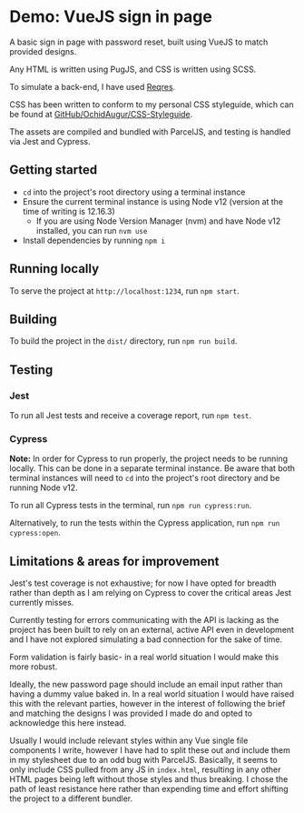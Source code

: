 # Demo: VueJS sign in page

A basic sign in page with password reset, built using VueJS to match provided designs.

Any HTML is written using PugJS, and CSS is written using SCSS.

To simulate a back-end, I have used [Reqres](https://reqres.in/).

CSS has been written to conform to my personal CSS styleguide, which can be found at [GitHub/OchidAugur/CSS-Styleguide](https://github.com/OrchidAugur/CSS-Styleguide).

The assets are compiled and bundled with ParcelJS, and testing is handled via Jest and Cypress.

## Getting started

- `cd` into the project's root directory using a terminal instance
- Ensure the current terminal instance is using Node v12 (version at the time of writing is 12.16.3)
	- If you are using Node Version Manager (nvm) and have Node v12 installed, you can run `nvm use`
- Install dependencies by running `npm i`

## Running locally

To serve the project at `http://localhost:1234`, run `npm start`.

## Building

To build the project in the `dist/` directory, run `npm run build`.

## Testing

### Jest

To run all Jest tests and receive a coverage report, run `npm test`.

### Cypress

**Note:** In order for Cypress to run properly, the project needs to be running locally. This can be done in a separate terminal instance. Be aware that both terminal instances will need to `cd` into the project's root directory and be running Node v12.

To run all Cypress tests in the terminal, run `npm run cypress:run`.

Alternatively, to run the tests within the Cypress application, run `npm run cypress:open`.

## Limitations & areas for improvement

Jest's test coverage is not exhaustive; for now I have opted for breadth rather than depth as I am relying on Cypress to cover the critical areas Jest currently misses.

Currently testing for errors communicating with the API is lacking as the project has been built to rely on an external, active API even in development and I have not explored simulating a bad connection for the sake of time.

Form validation is fairly basic- in a real world situation I would make this more robust.

Ideally, the new password page should include an email input rather than having a dummy value baked in. In a real world situation I would have raised this with the relevant parties, however in the interest of following the brief and matching the designs I was provided I made do and opted to acknowledge this here instead.

Usually I would include relevant styles within any Vue single file components I write, however I have had to split these out and include them in my stylesheet due to an odd bug with ParcelJS. Basically, it seems to only include CSS pulled from any JS in `index.html`, resulting in any other HTML pages being left without those styles and thus breaking. I chose the path of least resistance here rather than expending time and effort shifting the project to a different bundler.
